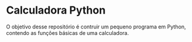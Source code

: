 # Calculadora Python
O objetivo desse repositório é contruir um pequeno programa em Python, contendo as funções básicas de uma calculadora. 
